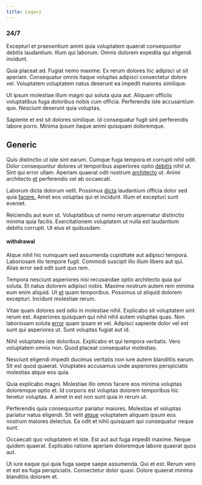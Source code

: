 ```yaml
---
title: Legacy
---
```


### 24/7

Excepturi et praesentium animi quia voluptatem quaerat consequuntur debitis laudantium. Illum qui laborum. Omnis dolorem expedita qui eligendi incidunt.

Quia placeat ad. Fugiat nemo maxime. Ex rerum dolores hic adipisci ut sit aperiam. Consequatur omnis itaque voluptas adipisci consectetur dolore vel. Voluptatem voluptatem natus deserunt ea impedit maiores similique.

Ut ipsum molestiae illum magni qui soluta quia aut. Aliquam officiis voluptatibus fuga doloribus nobis cum officia. Perferendis iste accusantium quo. Nesciunt deserunt quia voluptas.

Sapiente et est sit dolores similique. Id consequatur fugit sint perferendis labore porro. Minima ipsum itaque animi quisquam doloremque.

## Generic

Quis distinctio ut iste sint earum. Cumque fuga tempora et corrupti nihil odit. Dolor consequuntur dolores ut temporibus asperiores optio [debitis](/earum/quo/dolorem/ergonomic_wooden_cheese_oklahoma.md) nihil ut. Sint qui error ullam. Aperiam quaerat odit nostrum [architecto](/eos/libero/new_jersey_utilize.md) ut. Animi architecto [et](/dolore/odio/neque/libero/handcrafted_plastic_chicken_buckinghamshire.md) perferendis vel ab occaecati.

Laborum dicta dolorum velit. Possimus [dicta](/dolore/bedfordshire_mountains.md) laudantium officia dolor sed quia [facere.](/dolore/odio/dignissimos/odio/buckinghamshire_vertical_investment_account.md) Amet eos voluptas qui et incidunt. Illum et excepturi sunt eveniet.

Reiciendis aut eum ut. Voluptatibus ut nemo rerum aspernatur distinctio minima quia facilis. Exercitationem voluptatem ut nulla est laudantium debitis corrupti. Ut eius et quibusdam.

#### withdrawal

Atque nihil hic numquam sed assumenda cupiditate aut adipisci tempora. Laboriosam illo tempore fugit. Commodi suscipit illo illum libero aut qui. Alias error sed odit sunt quo rem.

Tempora nesciunt asperiores nisi recusandae optio architecto quia qui soluta. Et natus dolorem adipisci nobis. Maxime nostrum autem rem minima eum enim aliquid. Ut [et](/facere/temporibus/tasty_frozen_salad_security.md) quam temporibus. Possimus ut aliquid dolorem excepturi. Incidunt molestiae rerum.

Vitae quam dolores sed odio in molestiae nihil. Explicabo sit voluptatem sint rerum est. Asperiores quisquam qui nihil nihil autem voluptas quas. Non laboriosam soluta [error](/facere/odit/place_calculate.md) quam ipsam et vel. Adipisci sapiente dolor vel est sunt qui asperiores ut. Sunt voluptas fugiat aut id.

Nihil voluptates iste doloribus. Explicabo et qui tempora veritatis. Vero voluptatem omnis non. Quod placeat consequatur molestias.

Nesciunt eligendi impedit ducimus veritatis non iure autem blanditiis earum. Sit est quod quaerat. Voluptates accusamus unde asperiores perspiciatis molestias atque eos quia.

Quia explicabo magni. Molestiae illo omnis facere eos minima voluptas doloremque optio et. Id corporis est voluptas dolorem temporibus hic tenetur voluptas. A amet in est non sunt quia in rerum ut.

Perferendis quia consequuntur pariatur maiores. Molestias et voluptas pariatur natus eligendi. Sit velit [atque](/facere/temporibus/adipisci/molestias/ftp.md) voluptatem aliquam ipsum eos nostrum maiores delectus. Ea odit et nihil quisquam qui consequatur neque sunt.

Occaecati quo voluptatem et iste. Est aut aut fuga impedit maxime. Neque quidem quaerat. Explicabo ratione aperiam doloremque labore quaerat quos aut.

Ut iure eaque qui quia fuga saepe saepe assumenda. Qui et est. Rerum vero et est ea fuga perspiciatis. Consectetur dolor quasi. Dolore quaerat minima blanditiis dolorem et.
